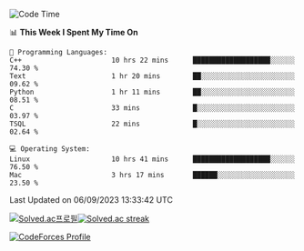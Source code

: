 
<!--START_SECTION:waka-->
![Code Time](http://img.shields.io/badge/Code%20Time-3%2C004%20hrs%2031%20mins-blue)

📊 **This Week I Spent My Time On** 

```text
💬 Programming Languages: 
C++                      10 hrs 22 mins      ███████████████████░░░░░░   74.30 % 
Text                     1 hr 20 mins        ██░░░░░░░░░░░░░░░░░░░░░░░   09.62 % 
Python                   1 hr 11 mins        ██░░░░░░░░░░░░░░░░░░░░░░░   08.51 % 
C                        33 mins             █░░░░░░░░░░░░░░░░░░░░░░░░   03.97 % 
TSQL                     22 mins             █░░░░░░░░░░░░░░░░░░░░░░░░   02.64 % 

💻 Operating System: 
Linux                    10 hrs 41 mins      ███████████████████░░░░░░   76.50 % 
Mac                      3 hrs 17 mins       ██████░░░░░░░░░░░░░░░░░░░   23.50 % 
```


 Last Updated on 06/09/2023 13:33:42 UTC
<!--END_SECTION:waka-->


[![Solved.ac프로필](http://mazassumnida.wtf/api/generate_badge?boj=hckim96)](https://solved.ac/hckim96)[![Solved.ac streak](http://mazandi.herokuapp.com/api?handle=hckim96&theme=dark)](https://solved.ac/hckim96)


[![CodeForces Profile](https://cf.leed.at?id=hckim96)](https://codeforces.com/profile/hckim96)


